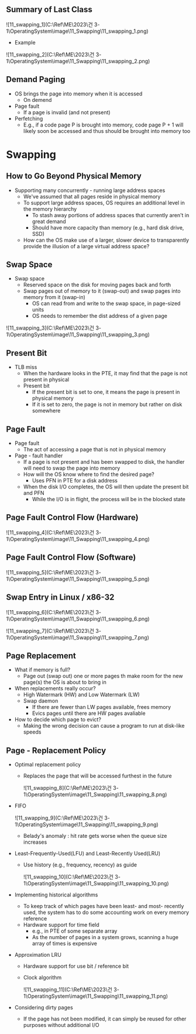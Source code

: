 ## Summary of Last Class

![11_swapping_1](C:\Ref\ME\2023\건 3-1\OperatingSystem\image\11_Swapping\11_swapping_1.png)

- Example

![11_swapping_2](C:\Ref\ME\2023\건 3-1\OperatingSystem\image\11_Swapping\11_swapping_2.png)

## Demand Paging

- OS brings the page into memory when it is accessed
  - On demend
- Page fault
  - If a page is invalid (and not present)
- Perfetching
  - E.g., if a code page P is brought into memory, code page P + 1 will likely soon be accessed and thus should be brought into memory too



# Swapping

## How to Go Beyond Physical Memory

- Supporting many concurrently - running large address spaces
  - We've assumed that all pages reside in physical memory
  - To support large address spaces, OS requires an additional level in the memory hierarchy
    - To stash away portions of address spaces that currently aren't in great demand
    - Should have more capacity than memory (e.g., hard disk drive, SSD)
  - How can the OS make use of a larger, slower device to transparently provide the illusion of a large virtual address space?



## Swap Space

- Swap space
  - Reserved space on the disk for moving pages back and forth
  - Swap pages out of memory to it (swap-out) and swap pages into memory from it (swap-in)
    - OS can read from and write to the swap space, in page-sized units
    - OS needs to remember the dist address of a given page

![11_swapping_3](C:\Ref\ME\2023\건 3-1\OperatingSystem\image\11_Swapping\11_swapping_3.png)

## Present Bit

- TLB miss
  - When the hardware looks in the PTE, it may find that the page is not present in physical
  - Present bit
    - If the present bit is set to one, it means the page is present in physical memory
    - If it is set to zero, the page is not in memory but rather on disk somewhere

## Page Fault

- Page fault
  - The act of accessing a page that is not in physical memory
- Page - fault handler
  - If a page is not present and has been swapped to disk, the handler will need to swap the page into memory
  - How will the OS know where to find the desired page?
    - Uses PFN in PTE for a disk address
  - When the disk I/O completes, the OS will then update the present bit and PFN
    - While the I/O is in flight, the process will be in the blocked state



## Page Fault Control Flow (Hardware)

![11_swapping_4](C:\Ref\ME\2023\건 3-1\OperatingSystem\image\11_Swapping\11_swapping_4.png)

## Page Fault Control Flow (Software)

![11_swapping_5](C:\Ref\ME\2023\건 3-1\OperatingSystem\image\11_Swapping\11_swapping_5.png)

## Swap Entry in Linux / x86-32

![11_swapping_6](C:\Ref\ME\2023\건 3-1\OperatingSystem\image\11_Swapping\11_swapping_6.png)

![11_swapping_7](C:\Ref\ME\2023\건 3-1\OperatingSystem\image\11_Swapping\11_swapping_7.png)

## Page Replacement

- What if memory is full?
  - Page out (swap out) one or more pages th make room for the new page(s) the OS is about to bring in
- When replacements really occur?
  - High Watermark (HW) and Low Watermark (LW)
  - Swap daemon
    - If there are fewer than LW pages available, frees memory
    - Evics pages until there are HW pages avaliable
- How to decide which page to evict?
  - Making the wrong decision can cause a program to run at disk-like speeds



## Page - Replacement Policy

- Optimal replacement policy
  - Replaces the page that will be accessed furthest in the future
  
    ![11_swapping_8](C:\Ref\ME\2023\건 3-1\OperatingSystem\image\11_Swapping\11_swapping_8.png)
  
- FIFO
  
  ![11_swapping_9](C:\Ref\ME\2023\건 3-1\OperatingSystem\image\11_Swapping\11_swapping_9.png)
  
  - Belady's anomaly : hit rate gets worse when the queue size increases
  
- Least-Frequently-Used(LFU) and Least-Recently Used(LRU)
  - Use history (e.g., frequency, recency) as guide
  
    ![11_swapping_10](C:\Ref\ME\2023\건 3-1\OperatingSystem\image\11_Swapping\11_swapping_10.png)
  
- Implementing historical algorithms
  - To keep track of which pages have been least- and most- recently used, the system has to do some accounting work on every memory reference
  - Hardware support for time field
    - e.g., in PTE of some separate array
    - As the number of pages in a system grows, scanning a huge array of times is expensive
  
- Approximation LRU
  - Hardware support for use bit / reference bit
  
  - Clock algorithm
  
    ![11_swapping_11](C:\Ref\ME\2023\건 3-1\OperatingSystem\image\11_Swapping\11_swapping_11.png)
  
- Considering dirty pages
  - If the page has not been modified, it can simply be reused for other purposes without additional I/O
